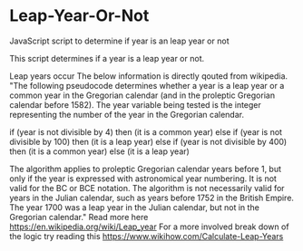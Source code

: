 # Leap-Year-Or-Not
JavaScript script to determine if year is an leap year or not

This script determines if a year is a leap year or not.

Leap years occur
The below information is directly qouted from wikipedia.
"The following pseudocode determines whether a year is a leap year or a common year in the Gregorian calendar (and in the proleptic Gregorian calendar before 1582). The year variable being tested is the integer representing the number of the year in the Gregorian calendar.

if (year is not divisible by 4) then (it is a common year)
else if (year is not divisible by 100) then (it is a leap year)
else if (year is not divisible by 400) then (it is a common year)
else (it is a leap year)

The algorithm applies to proleptic Gregorian calendar years before 1, but only if the year is expressed with astronomical year numbering. It is not valid for the BC or BCE notation. The algorithm is not necessarily valid for years in the Julian calendar, such as years before 1752 in the British Empire. The year 1700 was a leap year in the Julian calendar, but not in the Gregorian calendar."
Read more here https://en.wikipedia.org/wiki/Leap_year
For a more involved break down of the logic try reading this https://www.wikihow.com/Calculate-Leap-Years
